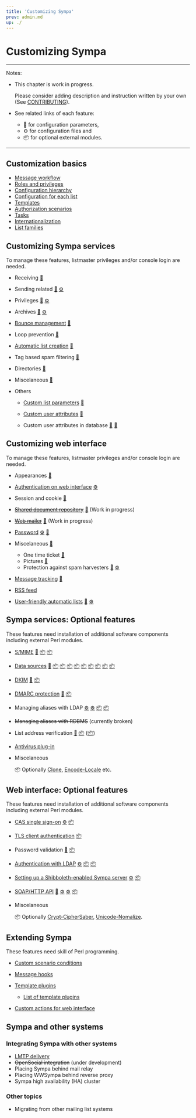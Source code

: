```yaml
---
title: 'Customizing Sympa'
prev: admin.md
up: ./
---
```


Customizing Sympa
=================

----
Notes:

  * This chapter is work in progress.

    Please consider adding description and instruction written by your own
    (See [CONTRIBUTING](../CONTRIBUTING.md)).

  * See related links of each feature:
      - &#x1F527; for configuration parameters,
      - &#x2699; for configuration files and
      - &#x1F4E6; for optional external modules.

----

Customization basics
--------------------

  * [Message workflow](customize/basics-workflow.md)
  * [Roles and privileges](customize/basics-roles.md)
  * [Configuration hierarchy](customize/basics-configuration.md)
  * [Configuration for each list](customize/basics-list-config.md)
  * [Templates](customize/basics-templates.md)
  * [Authorization scenarios](customize/basics-scenarios.md)
  * [Tasks](customize/basics-tasks.md)
  * [Internationalization](customize/basics-i18n.md)
  * [List families](customize/basics-families.md)

Customizing Sympa services
--------------------------

To manage these features, listmaster privileges and/or console login are
needed.

  * Receiving
    [&#x1F527;](man/sympa.conf.5.md#receiving)
  * Sending related
    [&#x1F527;](man/sympa.conf.5.md#sending-related)
    [&#x2699;](man/nrcpt_by_domain.conf.5.md# "nrcpt_by_domain.conf")
  * Privileges
    [&#x1F527;](man/sympa.conf.5.md#privileges)
    [&#x2699;](man/edit_list.conf.5.md# "edit_list.conf")
  * Archives
    [&#x1F527;](man/sympa.conf.5.md#archives)
    [&#x2699;](man/mhonarc-ressources.tt2.5.md# "mhonarc-ressources.tt2")
  * [Bounce management](customize/bounce-management.md)
    [&#x1F527;](man/sympa.conf.5.md#bounce-management-and-tracking)
  * Loop prevention
    [&#x1F527;](man/sympa.conf.5.md#loop-prevention)
  * [Automatic list creation](customize/automatic-lists.md)
    [&#x1F527;](man/sympa.conf.5.md#automatic-lists)
  * Tag based spam filtering
    [&#x1F527;](man/sympa.conf.5.md#tag-based-spam-filtering)
  * Directories
    [&#x1F527;](man/sympa.conf.5.md#directories)
  * Miscelaneous
    [&#x1F527;](man/sympa.conf.5.md#miscelaneous)
  * Others

      - [Custom list parameters](customize/custom-parameters.md)
        [&#x1F527;](man/list_config.5.md#custom_vars)
      - [Custom user attributes](customize/custom-user-attributes.md)
        [&#x1F527;](man/list_config.5.md#custom_attribute)

      - Custom user attributes in database
        [&#x1F527;](man/sympa.conf.5.md#db_additional_subscriber_fields)
        [&#x1F527;](man/sympa.conf.5.md#db_additional_user_fields)

Customizing web interface
--------------------------

To manage these features, listmaster privileges and/or console login are
needed.

  * Appearances
    [&#x1F527;](man/sympa.conf.5.md#web-interface-parameters-appearances)
  * [Authentication on web interface](customize/authentication-web.md)
    [&#x2699;](man/auth.conf.5.md# "auth.conf")
  * Session and cookie
    [&#x1F527;](man/sympa.conf.5.md#cookie_domain)
  * ~~[Shared document repository](customize/shared-repository.md)~~
    [&#x1F527;](man/sympa.conf.5.md#default_shared_quota)
    (Work in progress)
  * ~~[Web mailer](customize/web-mailer.md)~~
    [&#x1F527;](man/sympa.conf.5.md#use_html_editor)
    (Work in progress)
  * [Password](customize/builtin-auth.md)
    [&#x2699;](man/auth.conf.5.md#user_table-paragraph "auth.conf")
    [&#x1F527;](man/sympa.conf.5.md#max_wrong_password)
  * Miscelaneous
    [&#x1F527;](man/sympa.conf.5.md#web-interface-parameters-miscelaneous)

      - One time ticket
        [&#x1F527;](man/sympa.conf.5.md#one_time_ticket_lifetime)
      - Pictures
        [&#x1F527;](man/sympa.conf.5.md#pictures_feature)
      - Protection against spam harvesters
        [&#x1F527;](man/sympa.conf.5.md#spam_protection)
        [&#x2699;](man/crawlers_detection.conf.5.md# "crawlers_detection.conf")

  * [Message tracking](customize/message-tracking.md)
    [&#x1F527;](man/sympa.conf.5.md#bounce-management-and-tracking)
  * [RSS feed](customize/rss-feed.md)
  * [User-friendly automatic lists](customize/friendly-automatic-lists.md)
    [&#x1F527;](man/sympa.conf.5.md#automatic_list_families)
    [&#x2699;](man/automatic_lists_description.conf.5.md# "automatic_lists_description.conf")

Sympa services: Optional features
---------------------------------

These features need installation of additional software components including
external Perl modules.

  * [S/MIME](customize/smime.md)
    [&#x1F527;](man/sympa.conf.5.md#s-mime-and-tls)
    [&#x1F4E6;](https://metacpan.org/release/Crypt-OpenSSL-X509 "Crypt-OpenSSL-X509")
    [&#x1F4E6;](https://metacpan.org/release/Crypt-SMIME "Crypt-SMIME")
  * [Data sources](customize/data-sources.md)
    [&#x1F527;](man/list_config.5.md#data-sources-setup)
    [&#x1F4E6;](https://metacpan.org/release/DBD-CSV "DBD-CSV")
    [&#x1F4E6;](https://metacpan.org/release/DBD-mysql "DBD-mysql")
    [&#x1F4E6;](https://metacpan.org/release/DBD-ODBC "DBD-ODBC")
    [&#x1F4E6;](https://metacpan.org/release/DBD-Oracle "DBD-Oracle")
    [&#x1F4E6;](https://metacpan.org/release/DBD-Pg "DBD-Pg")
    [&#x1F4E6;](https://metacpan.org/release/DBD-SQLite "DBD-SQLite")
    [&#x1F4E6;](https://metacpan.org/release/DBD-Sybase "DBD-Sybase")
    [&#x1F4E6;](https://metacpan.org/release/Net-LDAP "Net-LDAP")
    [&#x1F4E6;](https://metacpan.org/release/IO-Socket-SSL "IO-Socket-SSL")
  * [DKIM](customize/dkim.md)
    [&#x1F527;](man/sympa.conf.5.md#dkim)
    [&#x1F4E6;](https://metacpan.org/release/Mail-DKIM "Mail-DKIM")
  * [DMARC protection](customize/dmarc-protection.md)
    [&#x1F527;](man/sympa.conf.5.md#dmarc-protection)
    [&#x1F4E6;](https://metacpan.org/release/Net-DNS "Net-DNS")
  * Managing aliases with LDAP
    [&#x2699;](man/ldap_alias_manager.conf.5.md# "ldap_alias_manager.conf")
    [&#x2699;](man/ldap_alias_entry.tt2.5.md# "ldap_alias_entry.tt2")
    [&#x1F4E6;](https://metacpan.org/release/Net-LDAP "Net-LDAP")
    [&#x1F4E6;](https://metacpan.org/release/IO-Socket-SSL "IO-Socket-SSL")
  * ~~Managing aliases with RDBMS~~ (currently broken)
  * List address verification
    [&#x1F527;](man/sympa.conf.5.md#list-address-verification)
    [&#x1F4E6;](https://metacpan.org/release/libnet "libnet")
    ([&#x1F4E6;](https://metacpan.org/pod/Net::SMTP "Net::SMTP"))
  * [Antivirus plug-in](customize/antivirus.md)

  * Miscelaneous

    &#x1F4E6; Optionally [Clone](https://metacpan.org/release/Clone),
    [Encode-Locale](https://metacpan.org/release/Encode-Locale) etc.

Web interface: Optional features
--------------------------------

These features need installation of additional software components including
external Perl modules.

  * [CAS single sign-on](customize/cas.md)
    [&#x2699;](man/auth.conf.5.md#cas-paragraph "auth.conf")
    [&#x1F4E6;](https://metacpan.org/release/AuthCAS "AuthCAS")
  * [TLS client authentication](customize/tls-client-auth.md)
    [&#x1F4E6;](https://metacpan.org/release/Crypt-OpenSSL-X509 "Crypt-OpenSSL-X509")
  * Password validation
    [&#x1F527;](man/sympa.conf.5.md#password-validation)
    [&#x1F4E6;](https://metacpan.org/release/Data-Password "Data-Password")
  * [Authentication with LDAP](customize/ldap-auth.md)
    [&#x2699;](man/auth.conf.5.md#ldap-paragraph "auth.conf")
    [&#x1F4E6;](https://metacpan.org/release/Net-LDAP "Net-LDAP")
    [&#x1F4E6;](https://metacpan.org/release/IO-Socket-SSL "IO-Socket-SSL")
  * [Setting up a Shibboleth-enabled Sympa server](customize/shibboleth.md)
    [&#x2699;](man/auth.conf.5.md#generic_sso-paragraph "auth.conf")
    [&#x1F4E6;](http://shibboleth.internet2.edu "Shibboleth SP")
  * [SOAP/HTTP API](customize/soap-api.md)
    [&#x1F527;](man/sympa.conf.5.md#soap-http-interface)
    [&#x2699;](man/trusted_applications.conf.5.md# "trusted_applications.conf")
    [&#x2699;](man/sympa.wsdl.5.md# "sympa.wsdl")
    [&#x1F4E6;](https://metacpan.org/release/SOAP-Lite "SOAP-Lite")

  * Miscelaneous

    &#x1F4E6; Optionally
    [Crypt-CipherSaber](https://metacpan.org/release/Crypt-CipherSaber),
    [Unicode-Nomalize](https://metacpan.org/release/Unicode-Nomalize).

Extending Sympa
---------------

These features need skill of Perl programming.

  - [Custom scenario conditions](customize/custom-scenario-conditions.md)
  - [Message hooks](man/Sympa-Message-Plugin.3.md)
  - [Template plugins](customize/template-plugins.md)

      - [List of template plugins](customize/template-plugins.md#list-of-template-plugins)

  - [Custom actions for web interface](customize/custom-actions.md)

Sympa and other systems
-----------------------

### Integrating Sympa with other systems

  - [LMTP delivery](customize/lmtp-delivery.md)
  - ~~OpenSocial integration~~ (under development)
  - Placing Sympa behind mail relay
  - Placing WWSympa behind reverse proxy
  - Sympa high availability (HA) cluster

### Other topics

  - Migrating from other mailing list systems

